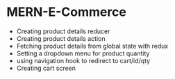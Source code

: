 # MERN-E-Commerce

- Creating product details reducer
- Creating product details action
- Fetching product details from global state with redux
- Setting a dropdown menu for product quantity
- using navigation hook to redirect to cart/id/qty
- Creating cart screen

